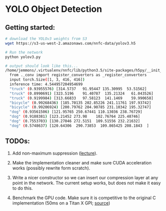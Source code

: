 # YOLO Object Detection

## Getting started:
```bash
# download the YOLOv3 weights from S3
wget https://s3-us-west-2.amazonaws.com/nnfc-data/yolov3.h5

# Run the network
python yolov3.py

# output should look like this...
/home/jemmons/.virtualenv/nnfc/lib/python3.5/site-packages/h5py/__init__.py:36: FutureWarning: Conversion of the second argument of issubdtype from `float` to `np.floating` is deprecated. In future, it will be treated as `np.float64 == np.dtype(float).type`.
  from ._conv import register_converters as _register_converters
  input torch.Size([1, 3, 416, 416])
  inference time: 4.544957204954699
  "truck" (0.93955576) [314.5737   91.95447 135.30995  53.51562]
  "truck" (0.8990691) [323.5196    91.40787  135.21324   61.043526]
  "truck" (0.9199984) [313.66833   97.58123  141.1469    59.990658]
  "bicycle" (0.99268436) [185.70135 202.85226 241.11761 197.93742]
  "bicycle" (0.99206924) [200.79762 204.90785 231.10342 195.32747]
  "dog" (0.93561506) [121.95765 250.67441 110.13036 238.76729]
  "dog" (0.9188381) [123.21452 273.98    102.76764 225.48746]
  "dog" (0.7553703) [130.27046 272.5151  109.51556 232.21632]
  "dog" (0.5748637) [120.64306  290.73853  109.865425 208.1843  ]

```

## TODOs:

1. Add non-maximum suppression
([lecture](https://www.coursera.org/learn/convolutional-neural-networks/lecture/dvrjH/non-max-suppression)).

2. Make the implementation cleaner and make sure CUDA acceleration
works (possibly rewrite form scratch).

3. Write a nicer constructor so we can insert our compression layer at
any point in the network. The current setup works, but does not make
it easy to do this.

4. Benchmark the GPU code. Make sure it is competitive to the original
C implementation (50ms on a Titan X GPI;
[source](https://pjreddie.com/media/files/papers/YOLOv3.pdf))

